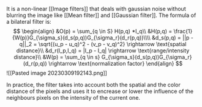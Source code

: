 It is a non-linear [[Image filters]] that deals with gaussian noise without blurring the image like [[Mean filter]] and [[Gaussian filter]].
The formula of a bilateral filter is:
$$
\begin{align}
&O(p) = \sum_{q \in S} H(p,q) *I_q\\
&H(p,q) = \frac{1}{W(p)}G_{\sigma_s}(d_s(p,q))G_{\sigma_r}(d_r(p,q))\\\\
&d_s(p,q) = ||p - q||_2 = \sqrt{(u_p - u_q)^2 - (v_p - v_q)^2} \rightarrow \text{spatial distance}\\
&d_r(I_p,I_q) = |I_p - I_q| \rightarrow \text{range/intensity distance}\\
&W(p) = \sum_{q \in s} G_{\sigma_s}(d_s(p,q))G_{\sigma_r}(d_r(p,q)) \rightarrow \text{normalization factor}
\end{align}
$$
![[Pasted image 20230309192143.png]]

In practice, the filter takes into account both the spatial and the color distance of the pixels and uses it to encrease or lower the influence of the neighbours pixels on the intensity of the current one.